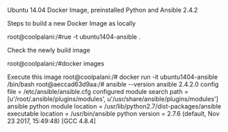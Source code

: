 Ubuntu 14.04 Docker Image, preinstalled Python and Ansible 2.4.2

Steps to build a new Docker Image as locally

root@coolpalani:/#rue -t ubuntu1404-ansible .

Check the newly build image

root@coolpalani:/#docker images

Execute this image
root@coolpalani:/# docker run -it ubuntu1404-ansible /bin/bash
root@aeccad63d9aa:/# ansible --version 
ansible 2.4.2.0
  config file = /etc/ansible/ansible.cfg
  configured module search path = [u'/root/.ansible/plugins/modules', u'/usr/share/ansible/plugins/modules']
  ansible python module location = /usr/lib/python2.7/dist-packages/ansible
  executable location = /usr/bin/ansible
  python version = 2.7.6 (default, Nov 23 2017, 15:49:48) [GCC 4.8.4]
